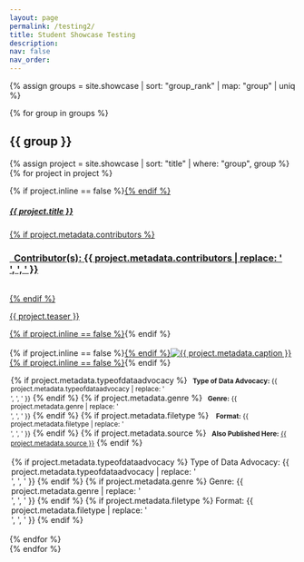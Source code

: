 ```yaml
---
layout: page
permalink: /testing2/
title: Student Showcase Testing
description:
nav: false
nav_order: 
---
```


<style>
  hr.rounded {
    border-top: 5px solid #bbb;
    border-radius: 5px;
  }

  sl-button.attribute::part(base) {
    border-radius: 0;
    background-color: #002868;
    color: white;
  }
  
  sl-button.attribute::part(base):hover {
    transform: scale(0) rotate(0deg);
  }

  .noHover {
    pointer-events: none;
  }

  .button-group-container {
    display: flex;
    flex-wrap: wrap; /* Ensure buttons wrap within the container */
    margin-top: 10px; /* Adjust as needed for spacing above the button group */
    padding: 3px; /* Ensure some padding to avoid touching card edges */
    box-sizing: border-box; /* Ensure padding is included in total width */
  }

  .button-group-container sl-button::part(base) {
    margin: 2px; /* Adjust the margin value for the desired spacing between buttons */
    max-width: 100%; /* Ensure button width does not exceed container width */
    flex: 1 1 auto; /* Allow buttons to adjust size and wrap within container */
  }
</style>

{% assign groups = site.showcase | sort: "group_rank" | map: "group" | uniq %}

{% for group in groups %}

## {{ group }}

  {% assign project = site.showcase | sort: "title" | where: "group", group %}
  {% for project in project %}

<p>
  <div class="card {% if project.inline == false %}hoverable{% endif %}">
    <div class="row no-gutters">
      <div class="team col-sm-8 col-md-7">
        <div class="card-body">
          {% if project.inline == false %}<a href="{{ project.url | relative_url }}">{% endif %}
          <h5 class="card-title">{{ project.title }}</h5>
          {% if project.metadata.contributors %}
          <br><h3 class="card-text"><i class="fa-solid fa-people-group"></i><b>&nbsp; Contributor(s):</b> {{ project.metadata.contributors | replace: '<br />', ', ' }}</h3><br>
          {% endif %}
          <p class="card-text">
            {{ project.teaser }}
          </p>
          {% if project.inline == false %}</a>{% endif %}
        </div>
      </div>
      <div class="col-sm-4 col-md-5">
        <br>{% if project.inline == false %}<a href="{{ project.url | relative_url }}">{% endif %}<img src="{{ '/assets/img/' | append: project.metadata.image | relative_url }}" class="card-img img-fluid max-width: 80%" alt="{{ project.metadata.caption }}" />{% if project.inline == false %}</a>{% endif %}
        <div class="card-body" style="margin: 2px;">
          <p class="card-text">
            {% if project.metadata.typeofdataadvocacy %}
            <small class="test-muted"><i class="fa-solid fa-layer-group"></i><b>&nbsp; Type of Data Advocacy:</b> {{ project.metadata.typeofdataadvocacy | replace: '<br />', ', ' }}</small>
            {% endif %}
            {% if project.metadata.genre %}
            <small class="test-muted"><i class="fa-solid fa-bars-staggered"></i><b>&nbsp; Genre:</b> {{ project.metadata.genre | replace: '<br />', ', ' }}</small>
            {% endif %}
            {% if project.metadata.filetype %}
            <small class="test-muted">&nbsp;<i class="fa-solid fa-file"></i><b>&nbsp; Format:</b> {{ project.metadata.filetype | replace: '<br />', ', ' }}</small> 
            {% endif %}
            {% if project.metadata.source %}
            <small class="test-muted"><i class="fa-solid fa-link"></i><b>&nbsp; Also Published Here:</b> <a href="{{ project.metadata.source }}">{{ project.metadata.source }}</a></small>
            {% endif %}
          </p>
        </div>
        <div class="card-body button-group-container">
          <sl-button-group>
            {% if project.metadata.typeofdataadvocacy %}
            <sl-tooltip content="The type of advocacy this project supports"><sl-button class="attribute noHover">Type of Data Advocacy: {{ project.metadata.typeofdataadvocacy | replace: '<br />', ', ' }}</sl-button></sl-tooltip>
            {% endif %}
            {% if project.metadata.genre %}
            <sl-tooltip content="The genre of the project"><sl-button class="attribute noHover">Genre: {{ project.metadata.genre | replace: '<br />', ', ' }}</sl-button></sl-tooltip>
            {% endif %}
            {% if project.metadata.filetype %}
            <sl-tooltip content="The file type associated with the final product"><sl-button class="attribute noHover">Format: {{ project.metadata.filetype | replace: '<br />', ', ' }}</sl-button></sl-tooltip>
            {% endif %}
          </sl-button-group>
        </div>
      </div>
    </div>
  </div>
</p>

  {% endfor %}
  <br>
{% endfor %}
